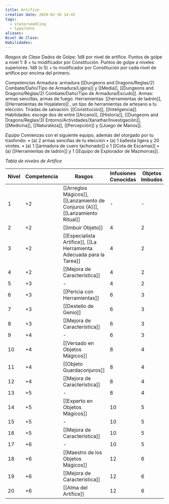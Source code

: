 ```yaml
---
title: Artífice
creation date: 2024-02-16 14:43
tags:
  - state/seedling
  - type/note
aliases: 
Nivel de Clase: 
Habilidades:
---
```

*Rasgos de Clase*
Dados de Golpe: 1d8 por nivel de artífice.
Puntos de golpe a nivel 1: 8 + tu modificador por Constitución.
Puntos de golpe a niveles superiores: 1d8 (o 5) + tu modificador por Constitución por cada nivel de artífice por encima del primero.

*Competencias*
Armadura: armadura [[Dungeons and Dragons/Reglas/2) Combate/Daño/Tipo de Armadura/Ligera]] y [[Media]], [[Dungeons and Dragons/Reglas/2) Combate/Daño/Tipo de Armadura/Escudo]].
Armas: armas sencillas, armas de fuego.
Herramientas: [[herramientas de ladrón]], [[Herramientas de Hojalatero]] , un tipo de herramientas de artesano a tu elección.
Tiradas de salvación: [[Constitución]], [[Inteligencia]].
Habilidades: escoge dos de entre [[Arcano]], [[Historia]], [[Dungeons and Dragons/Reglas/3) Entorno/Actividades/Xanathar/Investigación]], [[Medicina]],
[[Naturaleza]], [[Percepción]] y [[Juego de Manos]].

*Equipo*
Comienzas con el siguiente equipo, además del otorgado por tu trasfondo:
• (a) 2 armas sencillas de tu elección
• (a) 1 ballesta ligera y 20 virotes.
• (a) 1 [[armadura de cuero tachonado]] o 1 [[Cota de Escamas]]
• (a) [[Herramientas de ladrón]] y 1 [[Equipo de Explorador de Mazmorras]].


*Tabla de niveles de Artífice*

| Nivel | Competencia | Rasgos                                                                        | Infusiones Conocidas | Objetos Imbudos |
| ----- | ----------- | ----------------------------------------------------------------------------- | -------------------- | --------------- |
| 1     | +2          | [[Arreglos Mágicos]], [[Lanzamiento de Conjuros (A)]], [[Lanzamiento Ritual]] | -                    | -               |
| 2     | +2          | [[Imbuir Objeto]]                                                             | 4                    | 2               |
| 3     | +2          | [[Especialista Artífice]], [[La Herramienta Adecuada para la Tarea]]          | 4                    | 2               |
| 4     | +2          | [[Mejora de Característica]]                                                  | 4                    | 2               |
| 5     | +3          | -                                                                             | 4                    | 2               |
| 6     | +3          | [[Pericia con Herramientas]]                                                  | 6                    | 3               |
| 7     | +3          | [[Destello de Genio]]                                                         | 6                    | 3               |
| 8     | +3          | [[Mejora de Característica]]                                                  | 6                    | 3               |
| 9     | +4          | -                                                                             | 6                    | 3               |
| 10    | +4          | [[Versado en Objetos Mágicos]]                                                | 8                    | 4               |
| 11    | +4          | [[Objeto Guardaconjuros]]                                                     | 8                    | 4               |
| 12    | +4          | [[Mejora de Característica]]                                                  | 8                    | 4               |
| 13    | +5          | -                                                                             | 8                    | 4               |
| 14    | +5          | [[Experto en Objetos Mágicos]]                                                | 10                   | 5               |
| 15    | +5          | -                                                                             | 10                   | 5               |
| 16    | +5          | [[Mejora de Característica]]                                                  | 10                   | 5               |
| 17    | +6          | -                                                                             | 10                   | 5               |
| 18    | +6          | [[Maestro de los Objetos Mágicos]]                                            | 12                   | 6               |
| 19    | +6          | [[Mejora de Característica]]                                                  | 12                   | 6               |
| 20    | +6          | [[Alma del Artífice]]                                                         | 12                   | 6               |



